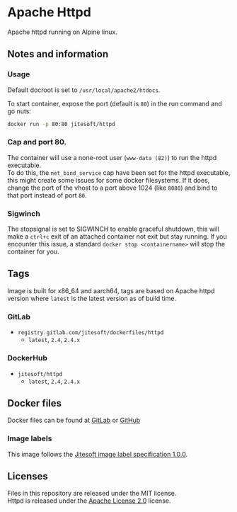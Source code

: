 # Apache Httpd

Apache httpd running on Alpine linux.


## Notes and information

### Usage

Default docroot is set to `/usr/local/apache2/htdocs`.  

To start container, expose the port (default is `80`) in the run command and go nuts:

```bash
docker run -p 80:80 jitesoft/httpd
```

### Cap and port 80.

The container will use a none-root user (`www-data (82)`) to run the httpd executable.  
To do this, the `net_bind_service` cap have been set for the httpd executable,
this might create some issues for some docker filesystems. If it does, change
the port of the vhost to a port above 1024 (like `8080`) and bind to that port instead
of port `80`.

### Sigwinch

The stopsignal is set to SIGWINCH to enable graceful shutdown, this will make a
`ctrl+c` exit of an attached container not exit but stay running. If you encounter this
issue, a standard `docker stop <containername>` will stop the container for you.

## Tags

Image is built for x86_64 and aarch64, tags are based on Apache httpd version
where `latest` is the latest version as of build time.

### GitLab

* `registry.gitlab.com/jitesoft/dockerfiles/httpd`
    * `latest`, `2.4`, `2.4.x`

### DockerHub

* `jitesoft/httpd`
    * `latest`, `2.4`, `2.4.x`

## Docker files

Docker files can be found at  [GitLab](https://gitlab.com/jitesoft/dockerfiles/httpd) or [GitHub](https://github.com/jitesoft/docker-httpd)

### Image labels

This image follows the [Jitesoft image label specification 1.0.0](https://gitlab.com/snippets/1866155).

## Licenses

Files in this repository are released under the MIT license.  
Httpd is released under the [Apache License 2.0](https://www.apache.org/licenses/) license.  
